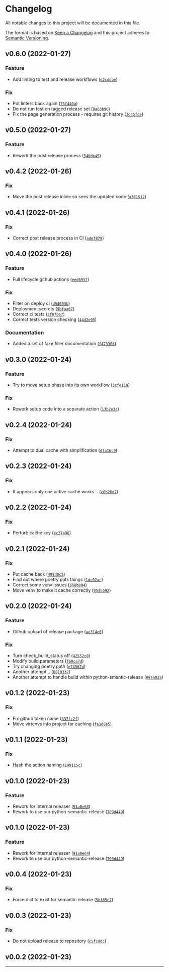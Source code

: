 # Changelog
All notable changes to this project will be documented in this file.

The format is based on [Keep a Changelog](http://keepachangelog.com/en/1.0.0/)
and this project adheres to [Semantic Versioning](http://semver.org/spec/v2.0.0.html).

<!--next-version-placeholder-->

## v0.6.0 (2022-01-27)
### Feature
* Add linting to test and release workflows ([`d2cddbe`](https://github.com/nigelm/gh_release/commit/d2cddbe61ce4ddf073f7ac56c689e92c053415ed))

### Fix
* Put linters back again ([`75f440a`](https://github.com/nigelm/gh_release/commit/75f440a84eb5ca66c6a7ab9acf69436a14307286))
* Do not run test on tagged release set ([`8a83b96`](https://github.com/nigelm/gh_release/commit/8a83b960f8049ab7de633d783fb20f61fcc45dd3))
* Fix the page generation process - requires git history ([`3d45fde`](https://github.com/nigelm/gh_release/commit/3d45fdecaf896d275e72cfa3163f116a66070076))

## v0.5.0 (2022-01-27)
### Feature
* Rework the post release process ([`546de45`](https://github.com/nigelm/gh_release/commit/546de4562b2b4b85cb1ec3b249925e1cc3bed4f9))

## v0.4.2 (2022-01-26)
### Fix
* Move the post release inline so sees the updated code ([`a361512`](https://github.com/nigelm/gh_release/commit/a361512106792c5fff12ab095163c3db4569003e))

## v0.4.1 (2022-01-26)
### Fix
* Correct post release process in CI ([`adef879`](https://github.com/nigelm/gh_release/commit/adef879b58414e0a76b9f9d6024b059053896936))

## v0.4.0 (2022-01-26)
### Feature
* Full lifecycle github actions ([`eed6957`](https://github.com/nigelm/gh_release/commit/eed6957eecde5e70d2eaf30c7c460214a03e2a7f))

### Fix
* Filter on deploy ci ([`d54663b`](https://github.com/nigelm/gh_release/commit/d54663b98d257dcc84c87a3f3b783f9a74931dca))
* Deployment secrets ([`9bfaa07`](https://github.com/nigelm/gh_release/commit/9bfaa077ea6dc5b6c6b68920817827219a0859a5))
* Correct ci tests ([`3f87b67`](https://github.com/nigelm/gh_release/commit/3f87b6784b5432d9ebe2ab68b4ed46a06b9b10cb))
* Correct tests version checking ([`44d2e95`](https://github.com/nigelm/gh_release/commit/44d2e9525e6e71ef2eaf313d1fa2df83fa4f1757))

### Documentation
* Added a set of fake filler documentation ([`f473306`](https://github.com/nigelm/gh_release/commit/f4733065aba6ad2c12de833d47795ad56adb4ea9))

## v0.3.0 (2022-01-24)
### Feature
* Try to move setup phase into its own workflow ([`3cfe119`](https://github.com/nigelm/gh_release/commit/3cfe1190a7e020d54ec994a1af15627724394f92))

### Fix
* Rework setup code into a separate action ([`13b2e3a`](https://github.com/nigelm/gh_release/commit/13b2e3ac83c1cda0432442eec1a977fc0ac48cc4))

## v0.2.4 (2022-01-24)
### Fix
* Attempt to dual cache with simplification ([`dfa16c9`](https://github.com/nigelm/gh_release/commit/dfa16c9432a1bfde21ea68b5ba24ed9c09a04810))

## v0.2.3 (2022-01-24)
### Fix
* It appears only one active cache works... ([`c0b26d2`](https://github.com/nigelm/gh_release/commit/c0b26d29790fcf2d27c601f2959f443dc16a65a7))

## v0.2.2 (2022-01-24)
### Fix
* Perturb cache key ([`ec27a96`](https://github.com/nigelm/gh_release/commit/ec27a9603f5a5734e86766006dc837d1b38d0dbd))

## v0.2.1 (2022-01-24)
### Fix
* Put cache back ([`498d0c5`](https://github.com/nigelm/gh_release/commit/498d0c5486f1341baff1596bb14fd85d792d98f5))
* Find out where poetry puts things ([`1dc02ac`](https://github.com/nigelm/gh_release/commit/1dc02ac01bf7d11b342b8416a67a7d88a02ac272))
* Correct some venv issues ([`668b894`](https://github.com/nigelm/gh_release/commit/668b894dd3a701f86f2b5714d253048f16d78a09))
* Move venv to make it cache correctly ([`054b592`](https://github.com/nigelm/gh_release/commit/054b592711919fe32bfd21bbd3499b7fcf99643e))

## v0.2.0 (2022-01-24)
### Feature
* Github upload of release package ([`ae314e6`](https://github.com/nigelm/gh_release/commit/ae314e671896a4cc4e770dc986c301800698e3a5))

### Fix
* Turn check_build_status off ([`42552c0`](https://github.com/nigelm/gh_release/commit/42552c0d439792563542c140e0f61284685157af))
* Modify build parameters ([`f60ca7d`](https://github.com/nigelm/gh_release/commit/f60ca7de1fc99e85d045fcda4e952f988151ce4e))
* Try changing poetry path ([`e74567d`](https://github.com/nigelm/gh_release/commit/e74567dcf0e2a2267b122c283eff544f6909069d))
* Another attempt... ([`8810337`](https://github.com/nigelm/gh_release/commit/88103379986524daa154aeb0b4198ab232d3aa91))
* Another attempt to handle build within python-smantic-release ([`89aa02a`](https://github.com/nigelm/gh_release/commit/89aa02a9ff42346e80e28c3145f430e0ed83bbfd))

## v0.1.2 (2022-01-23)
### Fix
* Fix github token name ([`837fc2f`](https://github.com/nigelm/gh_release/commit/837fc2fc114d52ea667050bae0ca6a52836dd278))
* Move virtenvs into project for caching ([`fe1d8e5`](https://github.com/nigelm/gh_release/commit/fe1d8e5910d617c4839ad0ace50944f53a9bacb9))

## v0.1.1 (2022-01-23)
### Fix
* Hash the action naming ([`199115c`](https://github.com/nigelm/gh_release/commit/199115cf82f8f1bff58985c7be64f3abb30131f7))

## v0.1.0 (2022-01-23)
### Feature
* Rework for internal releaser ([`91a0e64`](https://github.com/nigelm/gh_release/commit/91a0e6459d723a6bfccd72540c545dbc47680eb5))
* Rework to use our python-semantic-release ([`709d449`](https://github.com/nigelm/gh_release/commit/709d4491e903f1cff0b2bad1ccf9c4375f101897))

## v0.1.0 (2022-01-23)
### Feature
* Rework for internal releaser ([`91a0e64`](https://github.com/nigelm/gh_release/commit/91a0e6459d723a6bfccd72540c545dbc47680eb5))
* Rework to use our python-semantic-release ([`709d449`](https://github.com/nigelm/gh_release/commit/709d4491e903f1cff0b2bad1ccf9c4375f101897))

## v0.0.4 (2022-01-23)
### Fix
* Force dist to exist for semantic release ([`5b165c7`](https://github.com/nigelm/gh_release/commit/5b165c7b0f9f37821506b909ae870d2cdb5f2911))

## v0.0.3 (2022-01-23)
### Fix
* Do not upload release to repository ([`c5fc0dc`](https://github.com/nigelm/gh_release/commit/c5fc0dc2a0e94e8356d8d4a8276a54e5db25e993))

## v0.0.2 (2022-01-23)



----
